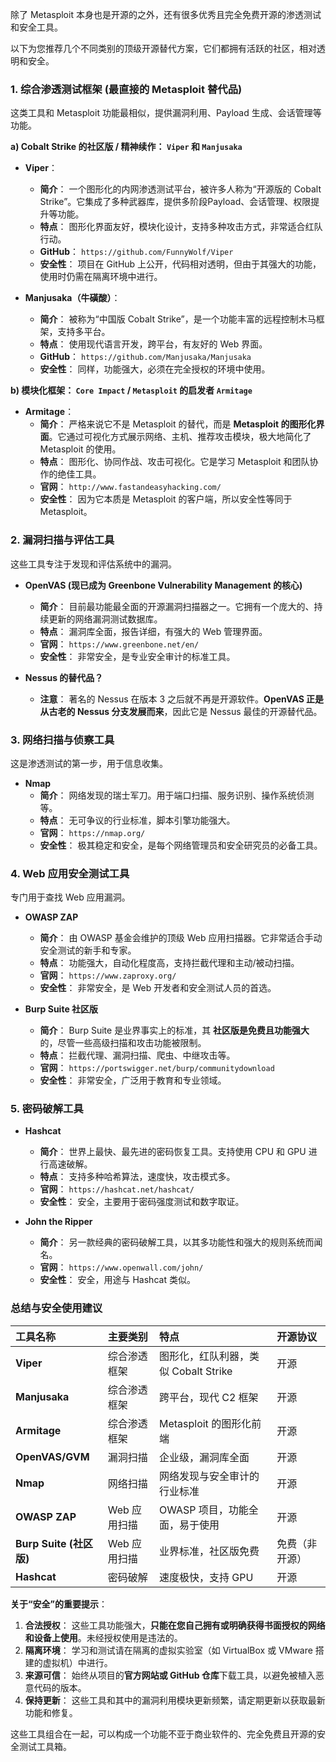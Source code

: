 除了 Metasploit 本身也是开源的之外，还有很多优秀且完全免费开源的渗透测试和安全工具。

以下为您推荐几个不同类别的顶级开源替代方案，它们都拥有活跃的社区，相对透明和安全。

### 1. 综合渗透测试框架 (最直接的 Metasploit 替代品)

这类工具和 Metasploit 功能最相似，提供漏洞利用、Payload 生成、会话管理等功能。

**a) Cobalt Strike 的社区版 / 精神续作： `Viper` 和 `Manjusaka`**

*   **Viper**：
    *   **简介**： 一个图形化的内网渗透测试平台，被许多人称为“开源版的 Cobalt Strike”。它集成了多种武器库，提供多阶段Payload、会话管理、权限提升等功能。
    *   **特点**： 图形化界面友好，模块化设计，支持多种攻击方式，非常适合红队行动。
    *   **GitHub**： `https://github.com/FunnyWolf/Viper`
    *   **安全性**： 项目在 GitHub 上公开，代码相对透明，但由于其强大的功能，使用时仍需在隔离环境中进行。

*   **Manjusaka（牛磺酸）**：
    *   **简介**： 被称为“中国版 Cobalt Strike”，是一个功能丰富的远程控制木马框架，支持多平台。
    *   **特点**： 使用现代语言开发，跨平台，有友好的 Web 界面。
    *   **GitHub**： `https://github.com/Manjusaka/Manjusaka`
    *   **安全性**： 同样，功能强大，必须在完全授权的环境中使用。

**b) 模块化框架： `Core Impact` / `Metasploit` 的启发者 `Armitage`**

*   **Armitage**：
    *   **简介**： 严格来说它不是 Metasploit 的替代，而是 **Metasploit 的图形化界面**。它通过可视化方式展示网络、主机、推荐攻击模块，极大地简化了 Metasploit 的使用。
    *   **特点**： 图形化、协同作战、攻击可视化。它是学习 Metasploit 和团队协作的绝佳工具。
    *   **官网**： `http://www.fastandeasyhacking.com/`
    *   **安全性**： 因为它本质是 Metasploit 的客户端，所以安全性等同于 Metasploit。

### 2. 漏洞扫描与评估工具

这些工具专注于发现和评估系统中的漏洞。

*   **OpenVAS (现已成为 Greenbone Vulnerability Management 的核心)**
    *   **简介**： 目前最功能最全面的开源漏洞扫描器之一。它拥有一个庞大的、持续更新的网络漏洞测试数据库。
    *   **特点**： 漏洞库全面，报告详细，有强大的 Web 管理界面。
    *   **官网**： `https://www.greenbone.net/en/`
    *   **安全性**： 非常安全，是专业安全审计的标准工具。

*   **Nessus 的替代品？**
    *   **注意**： 著名的 Nessus 在版本 3 之后就不再是开源软件。**OpenVAS 正是从古老的 Nessus 分支发展而来**，因此它是 Nessus 最佳的开源替代品。

### 3. 网络扫描与侦察工具

这是渗透测试的第一步，用于信息收集。

*   **Nmap**
    *   **简介**： 网络发现的瑞士军刀。用于端口扫描、服务识别、操作系统侦测等。
    *   **特点**： 无可争议的行业标准，脚本引擎功能强大。
    *   **官网**： `https://nmap.org/`
    *   **安全性**： 极其稳定和安全，是每个网络管理员和安全研究员的必备工具。

### 4. Web 应用安全测试工具

专门用于查找 Web 应用漏洞。

*   **OWASP ZAP**
    *   **简介**： 由 OWASP 基金会维护的顶级 Web 应用扫描器。它非常适合手动安全测试的新手和专家。
    *   **特点**： 功能强大，自动化程度高，支持拦截代理和主动/被动扫描。
    *   **官网**： `https://www.zaproxy.org/`
    *   **安全性**： 非常安全，是 Web 开发者和安全测试人员的首选。

*   **Burp Suite 社区版**
    *   **简介**： Burp Suite 是业界事实上的标准，其 **社区版是免费且功能强大** 的，尽管一些高级扫描和攻击功能被限制。
    *   **特点**： 拦截代理、漏洞扫描、爬虫、中继攻击等。
    *   **官网**： `https://portswigger.net/burp/communitydownload`
    *   **安全性**： 非常安全，广泛用于教育和专业领域。

### 5. 密码破解工具

*   **Hashcat**
    *   **简介**： 世界上最快、最先进的密码恢复工具。支持使用 CPU 和 GPU 进行高速破解。
    *   **特点**： 支持多种哈希算法，速度快，攻击模式多。
    *   **官网**： `https://hashcat.net/hashcat/`
    *   **安全性**： 安全，主要用于密码强度测试和数字取证。

*   **John the Ripper**
    *   **简介**： 另一款经典的密码破解工具，以其多功能性和强大的规则系统而闻名。
    *   **官网**： `https://www.openwall.com/john/`
    *   **安全性**： 安全，用途与 Hashcat 类似。

### 总结与安全使用建议

| 工具名称 | 主要类别 | 特点 | 开源协议 |
| :--- | :--- | :--- | :--- |
| **Viper** | 综合渗透框架 | 图形化，红队利器，类似 Cobalt Strike | 开源 |
| **Manjusaka** | 综合渗透框架 | 跨平台，现代 C2 框架 | 开源 |
| **Armitage** | 综合渗透框架 | Metasploit 的图形化前端 | 开源 |
| **OpenVAS/GVM** | 漏洞扫描 | 企业级，漏洞库全面 | 开源 |
| **Nmap** | 网络扫描 | 网络发现与安全审计的行业标准 | 开源 |
| **OWASP ZAP** | Web 应用扫描 | OWASP 项目，功能全面，易于使用 | 开源 |
| **Burp Suite (社区版)** | Web 应用扫描 | 业界标准，社区版免费 | 免费（非开源） |
| **Hashcat** | 密码破解 | 速度极快，支持 GPU | 开源 |

**关于“安全”的重要提示**：

1.  **合法授权**： 这些工具功能强大，**只能在您自己拥有或明确获得书面授权的网络和设备上使用**。未经授权使用是违法的。
2.  **隔离环境**： 学习和测试请在隔离的虚拟实验室（如 VirtualBox 或 VMware 搭建的虚拟机）中进行。
3.  **来源可信**： 始终从项目的**官方网站或 GitHub 仓库**下载工具，以避免被植入恶意代码的版本。
4.  **保持更新**： 这些工具和其中的漏洞利用模块更新频繁，请定期更新以获取最新功能和修复。

这些工具组合在一起，可以构成一个功能不亚于商业软件的、完全免费且开源的安全测试工具箱。